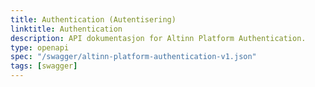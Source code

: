 ```yaml
---
title: Authentication (Autentisering)
linktitle: Authentication
description: API dokumentasjon for Altinn Platform Authentication.
type: openapi
spec: "/swagger/altinn-platform-authentication-v1.json"
tags: [swagger]
---
```


